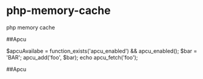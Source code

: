 # php-memory-cache
php memory cache

##Apcu

$apcuAvailabe = function_exists('apcu_enabled') && apcu_enabled();
$bar = 'BAR';
apcu_add('foo', $bar);
echo apcu_fetch('foo');


##Apcu

